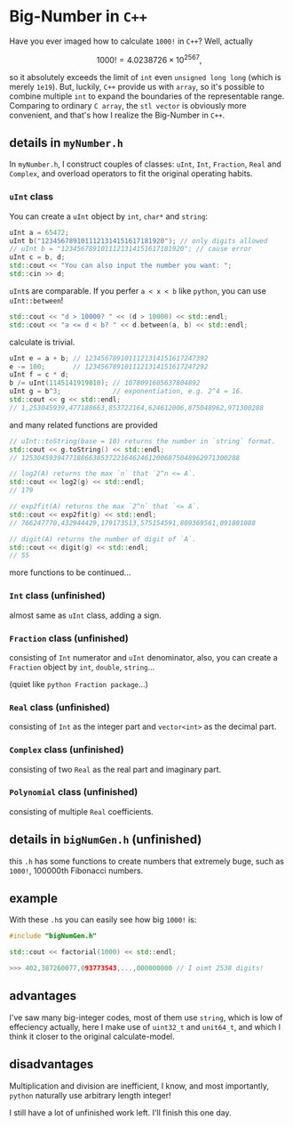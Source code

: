 # Big-Number in `C++`

Have you ever imaged how to calculate `1000!` in `C++`? Well, actually

$$1000! = 4.0238726 \times 10^{2567},$$

so it absolutely exceeds the limit of `int` even `unsigned long long` (which is merely `1e19`). But, luckily, `C++` provide us with `array`, so it's possible to combine multiple `int` to expand the boundaries of the representable range. Comparing to ordinary `C array`, the `stl vector` is obviously more convenient, and that's how I realize the Big-Number in `C++`.

## details in `myNumber.h`

In `myNumber.h`, I construct couples of classes: `uInt`, `Int`, `Fraction`, `Real` and `Complex`, and overload operators to fit the original operating habits.

### `uInt` class

You can create a `uInt` object by `int`, `char*` and `string`:

```cpp
uInt a = 65472;
uInt b("1234567891011121314151617181920"); // only digits allowed
// uInt b = "1234567891011121314151617181920"; // cause error
uInt c = b, d;
std::cout << "You can also input the number you want: ";
std::cin >> d;
```
`uInt`s are comparable. If you perfer `a < x < b` like `python`, you can use `uInt::between`!

```cpp
std::cout << "d > 10000? " << (d > 10000) << std::endl;
std::cout << "a <= d < b? " << d.between(a, b) << std::endl;
```

calculate is trivial.

```cpp
uInt e = a + b; // 1234567891011121314151617247392
e -= 100;       // 1234567891011121314151617247292
uInt f = c * d;
b /= uInt(1145141919810); // 1078091605637804892
uInt g = b^3;             // exponentiation, e.g. 2^4 = 16.
std::cout << g << std::endl; 
// 1,253045939,477188663,853722164,624612006,875048962,971300288
```
and many related functions are provided

```cpp
// uInt::toString(base = 10) returns the number in `string` format.
std::cout << g.toString() << std::endl; 
// 1253045939477188663853722164624612006875048962971300288

// log2(A) returns the max `n` that `2^n <= A`.
std::cout << log2(g) << std::endl;
// 179

// exp2fit(A) returns the max `2^n` that `<= A`.
std::cout << exp2fit(g) << std::endl;
// 766247770,432944429,179173513,575154591,809369561,091801088

// digit(A) returns the number of digit of `A`.
std::cout << digit(g) << std::endl;
// 55
```
more functions to be continued...

### `Int` class (unfinished)

almost same as `uInt` class, adding a sign.

### `Fraction` class (unfinished)

consisting of `Int` numerator and `uInt` denominator, also, you can create a `Fraction` object by `int`, `double`, `string`...

(quiet like `python Fraction package`...)

### `Real` class (unfinished)

consisting of `Int` as the integer part and `vector<int>` as the decimal part.

### `Complex` class (unfinished)

consisting of two `Real` as the real part and imaginary part.

### `Polynomial` class (unfinished)

consisting of multiple `Real` coefficients.

## details in `bigNumGen.h` (unfinished)

this `.h` has some functions to create numbers that extremely buge, such as `1000!`, 100000th Fibonacci numbers.

## example

With these `.h`s you can easily see how big `1000!` is:

```cpp
#include "bigNumGen.h"

std::cout << factorial(1000) << std::endl;

>>> 402,387260077,093773543,...,000000000 // I oimt 2538 digits!
```

## advantages

I've saw many big-integer codes, most of them use `string`, which is low of effeciency actually, here I make use of `uint32_t` and `unit64_t`, and which I think it closer to the original calculate-model.

## disadvantages

Multiplication and division are inefficient, I know, and most importantly, `python` naturally use arbitrary length integer!

I still have a lot of unfinished work left. I'll finish this one day.